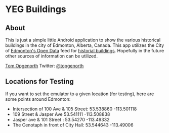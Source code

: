 # YEG Buildings

## About
This is just a simple little Android application to show the various historical buildings in the city of Edmonton, Alberta, Canada. This app utilizes the City of [Edmonton's Open Data](http://data.edmonton.ca) feed for [historial buildings](http://data.edmonton.ca/DataBrowser/coe/HistoricalBuildings#param=NOFILTER--DataView--Results).  Hopefully in the future other sources of information can be utilized.

[Tom Opgenorth](http://www.opgenorth.net)
Twitter: [@topgenorth](http://www.twitter.com/topgenorth)

## Locations for Testing
If you want to set the emulator to a given location (for testing), here are some points around Edmonton:

* Intersection of 100 Ave & 105 Street: 53.538860 -113.501118
* 109 Street & Jasper Ave 53.541111 -113.508838
* Jasper ave & 101 Street : 53.54270 -113.49332
* The Cenotaph in front of City Hall: 53.544643 -113.49006
